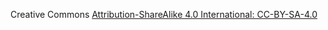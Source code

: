 Creative Commons [Attribution-ShareAlike 4.0 International: CC-BY-SA-4.0](https://creativecommons.org/licenses/by-sa/4.0/legalcode)
